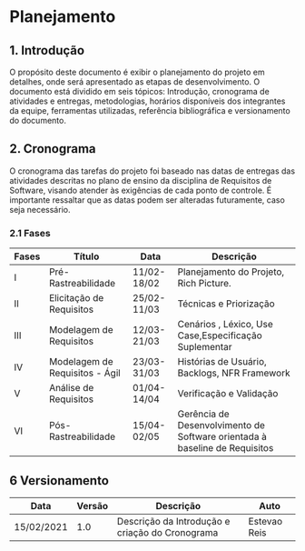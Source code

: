 # Planejamento

## 1. Introdução
O propósito deste documento é exibir o planejamento do projeto em detalhes, onde será apresentado as etapas de desenvolvimento. O documento está dividido em seis tópicos: Introdução, cronograma de atividades e entregas, metodologias, horários disponíveis dos integrantes da equipe, ferramentas utilizadas, referência bibliográfica e versionamento do documento.

## 2. Cronograma
O cronograma das tarefas do projeto foi baseado nas datas de entregas das atividades descritas no plano de ensino da disciplina de Requisitos de Software, visando atender às exigências de cada ponto de controle. É importante ressaltar que as datas podem ser alteradas futuramente, caso seja necessário.

### 2.1 Fases
|Fases|Título|Data|Descrição|
|-----|------|----|---------|
|I | Pré-Rastreabilidade | 11/02-18/02 |Planejamento do Projeto, Rich Picture.|
|II |Elicitação de Requisitos|25/02-11/03 | Técnicas e Priorização|
|III| Modelagem de Requisitos | 12/03-21/03 |Cenários , Léxico, Use Case,Especificação Suplementar |
| IV | Modelagem de Requisitos - Ágil | 23/03-31/03| Histórias de Usuário, Backlogs, NFR Framework|
|V| Análise de Requisitos|01/04-14/04| Verificação e Validação |
|VI| Pós-Rastreabilidade | 15/04-02/05| Gerência de Desenvolvimento de Software orientada à baseline de Requisitos|




## 6 Versionamento
|Data|Versão|Descrição|Auto|
|----|------|---------|----|
|15/02/2021| 1.0| Descrição da Introdução e criação do Cronograma| Estevao Reis|